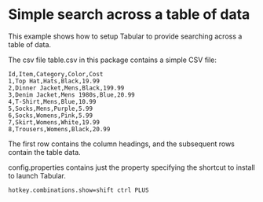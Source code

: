 # Simple search across a table of data

This example shows how to setup Tabular to provide searching across a
table of data.

The csv file table.csv in this package contains a simple CSV file:

```
Id,Item,Category,Color,Cost
1,Top Hat,Hats,Black,19.99
2,Dinner Jacket,Mens,Black,199.99
3,Denim Jacket,Mens 1980s,Blue,20.99
4,T-Shirt,Mens,Blue,10.99
5,Socks,Mens,Purple,5.99
6,Socks,Womens,Pink,5.99
7,Skirt,Womens,White,19.99
8,Trousers,Womens,Black,20.99
```

The first row contains the column headings, and the subsequent rows
contain the table data.

config.properties contains just the property specifying the shortcut
to install to launch Tabular.

`hotkey.combinations.show=shift ctrl PLUS`


